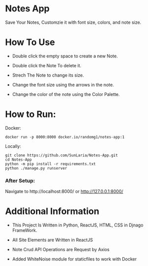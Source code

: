 # Notes App

Save Your Notes, Customzie it with font size, colors, and note size.

# How To Use

- Double click the empty space to create a new Note.

- Double click the Note To delete it.

- Strech The Note to change its size.

- Change the font size using the arrows in the note.

- Change the color of the note using the Color Palette.

# How to Run:
Docker:
```
docker run -p 8000:8000 docker.io/randomg1/notes-app:1
```

Locally:
```
git clone https://github.com/SunLaria/Notes-App.git
cd Notes-App
python -m pip install -r requirements.txt
python ./manage.py runserver
```

### After Setup:
Navigate to http://localhost:8000/ or http://127.0.0.1:8000/


# Additional Information

- This Project Is Written in Python, ReactJS, HTML, CSS in Djnago FrameWork.

- All Site Elements are Written in ReactJS

- Note Crud API Operations are Request by Axios 

- Added WhiteNoise module for staticfiles to work with Docker
